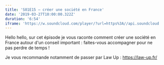 ```yaml
---
title: 'S01E15 — créer une société en France'
date: '2019-03-27T10:00:00.322Z'
duration: '6:54'
iframe: 'https://w.soundcloud.com/player/?url=https%3A//api.soundcloud.com/tracks/596647782&amp;color=%23ff5500&amp;auto_play=false&amp;hide_related=false&amp;show_comments=true&amp;show_user=true&amp;show_reposts=false&amp;show_teaser=true&amp;visual=true'
---
```


Hello hello, sur cet épisode je vous raconte comment créer une société en France autour d'un conseil important : faites-vous accompagner pour ne pas perdre de temps !

Je vous recommande notamment de passer par Law Up : <a href="https://law-up.fr/" target="_blank" rel="noopener">https://law-up.fr/</a>